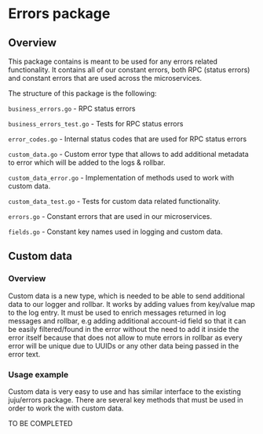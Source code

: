 # Errors package

## Overview
This package contains is meant to be used for any errors related functionality.
It contains all of our constant errors, both RPC (status errors)
and constant errors that are used across the microservices.

The structure of this package is the following:

`business_errors.go` - RPC status errors

`business_errors_test.go` - Tests for RPC status errors

`error_codes.go` - Internal status codes that are used for RPC status errors

`custom_data.go` - Custom error type that allows to add additional metadata to error which will be added to the logs & rollbar.

`custom_data_error.go` - Implementation of methods used to work with custom data.

`custom_data_test.go` - Tests for custom data related functionality.

`errors.go` - Constant errors that are used in our microservices.

`fields.go` - Constant key names used in logging and custom data.

## Custom data

### Overview

Custom data is a new type, which is needed to be able to send additional data to our logger and rollbar. It works by adding values from key/value map to the log entry. It must be used to enrich messages returned in log messages and rollbar, e.g adding additional account-id field so that it can be easily filtered/found in the error without the need to add it inside the error itself because that does not allow to mute errors in rollbar as every error will be unique due to UUIDs or any other data being passed in the error text.

### Usage example

Custom data is very easy to use and has similar interface to the existing juju/errors package. There are several key methods that must be used in order to work the with custom data.

TO BE COMPLETED
